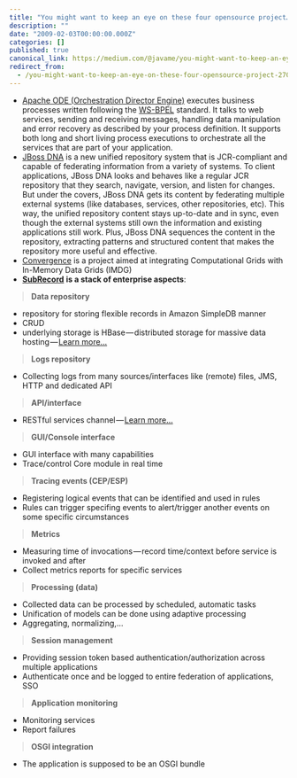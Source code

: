 ```yaml
---
title: "You might want to keep an eye on these four opensource project…"
description: ""
date: "2009-02-03T00:00:00.000Z"
categories: []
published: true
canonical_link: https://medium.com/@javame/you-might-want-to-keep-an-eye-on-these-four-opensource-project-270ad9c38653
redirect_from:
  - /you-might-want-to-keep-an-eye-on-these-four-opensource-project-270ad9c38653
---
```


-   [Apache ODE (Orchestration Director Engine)](http://ode.apache.org/index.html) executes business processes written following the [WS-BPEL](http://ode.apache.org/ws-bpel-20.html "WS-BPEL 2.0") standard. It talks to web services, sending and receiving messages, handling data manipulation and error recovery as described by your process definition. It supports both long and short living process executions to orchestrate all the services that are part of your application.
-   [JBoss DNA](http://www.jboss.org/dna/) is a new unified repository system that is JCR-compliant and capable of federating information from a variety of systems. To client applications, JBoss DNA looks and behaves like a regular JCR repository that they search, navigate, version, and listen for changes. But under the covers, JBoss DNA gets its content by federating multiple external systems (like databases, services, other repositories, etc). This way, the unified repository content stays up-to-date and in sync, even though the external systems still own the information and existing applications still work. Plus, JBoss DNA sequences the content in the repository, extracting patterns and structured content that makes the repository more useful and effective.
-   [Convergence](http://www.openspaces.org/display/CVG/Convergence) is a project aimed at integrating Computational Grids with In-Memory Data Grids (IMDG)
-   [**SubRecord**](http://www.subrecord.org/features) **is a stack of enterprise aspects**:

> **Data repository**

-   repository for storing flexible records in Amazon SimpleDB manner
-   CRUD
-   underlying storage is HBase — distributed storage for massive data hosting — [Learn more…](http://www.subrecord.org/repo)

> **Logs repository**

-   Collecting logs from many sources/interfaces like (remote) files, JMS, HTTP and dedicated API

> **API/interface**

-   RESTful services channel — [Learn more…](http://www.subrecord.org/tutorial)

> **GUI/Console interface**

-   GUI interface with many capabilities
-   Trace/control Core module in real time

> **Tracing events (CEP/ESP)**

-   Registering logical events that can be identified and used in rules
-   Rules can trigger specifing events to alert/trigger another events on some specific circumstances

> **Metrics**

-   Measuring time of invocations — record time/context before service is invoked and after
-   Collect metrics reports for specific services

> **Processing (data)**

-   Collected data can be processed by scheduled, automatic tasks
-   Unification of models can be done using adaptive processing
-   Aggregating, normalizing,…

> **Session management**

-   Providing session token based authentication/authorization across multiple applications
-   Authenticate once and be logged to entire federation of applications, SSO

> **Application monitoring**

-   Monitoring services
-   Report failures

> **OSGI integration**

-   The application is supposed to be an OSGI bundle
